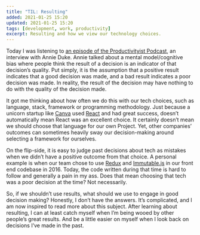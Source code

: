 ```yaml
---
title: "TIL: Resulting"
added: 2021-01-25 15:20
updated: 2021-01-25 15:20
tags: [development, work, productivity] 
excerpt: Resulting and how we view our technology choices.
---
```


Today I was listening to [an episode of the Productivityist Podcast](https://productivityist.com/podcast354/), an interview with Annie Duke. Annie talked about a mental model/cognitive bias where people think the result of a decision is an indicator of that decision’s quality. Put simply, it is the assumption that a positive result indicates that a good decision was made, and a bad result indicates a poor decision was made. In reality, the result of the decision may have nothing to do with the quality of the decision made. 

It got me thinking about how often we do this with our tech choices, such as language, stack, framework or programming methodology. Just because a unicorn startup like [Canva](https://www.canva.com/) used [React](https://reactjs.org/) and had great success, doesn’t automatically mean React was an excellent choice. It certainly doesn’t mean we should choose that language for our own Project. Yet, other companies’ outcomes can sometimes heavily sway our decision-making around selecting a framework for ourselves. 

On the flip-side, it is easy to judge past decisions about tech as mistakes when we didn’t have a positive outcome from that choice. A personal example is when our team chose to use [Redux](https://redux.js.org/) and [Immutable.js](https://immutable-js.github.io/immutable-js/) in our front end codebase in 2016. Today, the code written during that time is hard to follow and generally a pain in my ass. Does that mean choosing that tech was a poor decision at the time? Not necessarily.

So, if we shouldn’t use results, what should we use to engage in good decision making? Honestly, I don’t have the answers. It’s complicated, and I am now inspired to read more about this subject. After learning about resulting, I can at least catch myself when I’m being wooed by other people’s great results. And be a little easier on myself when I look back on decisions I’ve made in the past.
